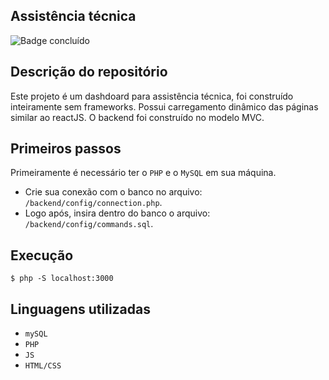 ## Assistência técnica
![Badge concluído](http://img.shields.io/static/v1?label=STATUS&message=CONCLUÍDO&color=GREEN&style=for-the-badge)

## Descrição do repositório
Este projeto é um dashdoard para assistência técnica, foi construído inteiramente sem frameworks. 
Possui carregamento dinâmico das páginas similar ao reactJS.
O backend foi construído no modelo MVC.

## Primeiros passos

Primeiramente é necessário ter o `PHP` e o `MySQL` em sua máquina.

- Crie sua conexão com o banco no arquivo: `/backend/config/connection.php`.
- Logo após, insira dentro do banco o arquivo: `/backend/config/commands.sql`.

## Execução

```
$ php -S localhost:3000
```

## Linguagens utilizadas

- `mySQL`
- `PHP`
- `JS`
- `HTML/CSS`
